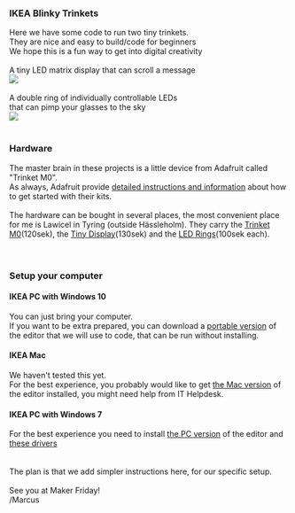 <h3>IKEA Blinky Trinkets</h3>
Here we have some code to run two tiny trinkets.<br>
They are nice and easy to build/code for beginners<br>
We hope this is a fun way to get into digital creativity<br>
<br>
A tiny LED matrix display that can scroll a message<br>
<img src="https://github.com/IKEAmaker/blinky-trinket/blob/master/matrix.gif?raw=true"><br>
<br>
A double ring of individually controllable LEDs<br>
that can pimp your glasses to the sky<br>
<img src="https://github.com/IKEAmaker/blinky-trinket/blob/master/glasses.gif?raw=true"><br>
<br>
<h3>Hardware</h3>
The master brain in these projects is a little device from Adafruit called "Trinket M0".<br>
As always, Adafruit provide <a href="https://learn.adafruit.com/adafruit-trinket-m0-circuitpython-arduino?view=all">detailed instructions and information</a> about how to get started with their kits.<br><br>
The hardware can be bought in several places, the most convenient place for me is Lawicel in Tyring (outside Hässleholm). They carry the <a href="https://www.lawicel-shop.se/adafruit-trinket-m0">Trinket M0</a>(120sek), the <a href="https://www.lawicel-shop.se/mini-0-8-quot-8x8-led-matrix-i2c-yellow">Tiny Display</a>(130sek) and the <a href="https://www.lawicel-shop.se/neopixel-ring-16-x-ws2812-rgb"> LED Rings</a>(100sek each).<br><br>
<br>

<h3>Setup your computer</h3>
<h4> IKEA PC with Windows 10</h4>
You can just bring your computer.<br>
If you want to be extra prepared, you can download a <a href="https://github.com/mu-editor/mu/releases/download/1.0.1/portamu_1.0.1_win64.zip">portable version</a> of the editor that we will use to code, that can be run without installing.<br>
<h4>IKEA Mac</h4>
We haven't tested this yet.<br>
For the best experience, you probably would like to get <a href="https://github.com/mu-editor/mu/releases/download/1.0.1/mu-editor_1.0.1_osx.dmg">the Mac version</a> of the editor installed, you might need help from IT Helpdesk.<br>
<h4>IKEA PC with Windows 7</h4>
For the best experience you need to install <a href="https://github.com/mu-editor/mu/releases/download/1.0.1/mu-editor_1.0.1_win64.exe">the PC version</a> of the editor and  <a href="https://github.com/adafruit/Adafruit_Windows_Drivers/releases/download/2.3.3/adafruit_drivers_2.3.3.0.exe">these drivers</a><br>
<br>
<br>
The plan is that we add simpler instructions here, for our specific setup.<br>
<br>
See you at Maker Friday!<br>
/Marcus
